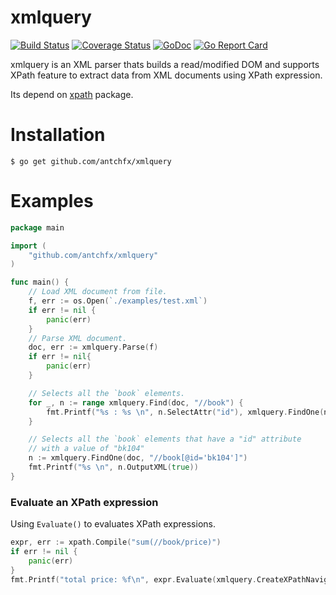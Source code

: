 xmlquery
====
[![Build Status](https://travis-ci.org/antchfx/xmlquery.svg?branch=master)](https://travis-ci.org/antchfx/xmlquery)
[![Coverage Status](https://coveralls.io/repos/github/antchfx/xmlquery/badge.svg?branch=master)](https://coveralls.io/github/antchfx/xmlquery?branch=master)
[![GoDoc](https://godoc.org/github.com/antchfx/xmlquery?status.svg)](https://godoc.org/github.com/antchfx/xmlquery)
[![Go Report Card](https://goreportcard.com/badge/github.com/antchfx/xmlquery)](https://goreportcard.com/report/github.com/antchfx/xmlquery)

xmlquery is an XML parser thats builds a read/modified DOM and supports XPath feature to extract data 
from XML documents using XPath expression.

Its depend on [xpath](https://github.com/antchfx/xpath) package.

Installation
====

    $ go get github.com/antchfx/xmlquery

Examples
===

```go
package main

import (
	"github.com/antchfx/xmlquery"
)

func main() {
	// Load XML document from file.
	f, err := os.Open(`./examples/test.xml`)
	if err != nil {
		panic(err)
	}
	// Parse XML document.
	doc, err := xmlquery.Parse(f)
	if err != nil{
		panic(err)
	}

	// Selects all the `book` elements.
	for _, n := range xmlquery.Find(doc, "//book") {
		fmt.Printf("%s : %s \n", n.SelectAttr("id"), xmlquery.FindOne(n, "title").InnerText())
	}

	// Selects all the `book` elements that have a "id" attribute
	// with a value of "bk104"
	n := xmlquery.FindOne(doc, "//book[@id='bk104']")
	fmt.Printf("%s \n", n.OutputXML(true))
}
```

### Evaluate an XPath expression

Using `Evaluate()` to evaluates XPath expressions.

```go
expr, err := xpath.Compile("sum(//book/price)")
if err != nil {
	panic(err)
}
fmt.Printf("total price: %f\n", expr.Evaluate(xmlquery.CreateXPathNavigator(doc)).(float64))	
```
